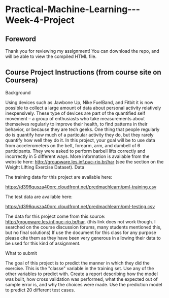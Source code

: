 # Practical-Machine-Learning---Week-4-Project

## Foreword
Thank you for reviewing my assignment! You can download the repo, and will be able to view the compiled HTML file. 


## Course Project Instructions (from course site on Coursera)

Background

Using devices such as Jawbone Up, Nike FuelBand, and Fitbit it is now possible to collect a large amount of data about personal activity relatively inexpensively. These type of devices are part of the quantified self movement – a group of enthusiasts who take measurements about themselves regularly to improve their health, to find patterns in their behavior, or because they are tech geeks. One thing that people regularly do is quantify how much of a particular activity they do, but they rarely quantify how well they do it. In this project, your goal will be to use data from accelerometers on the belt, forearm, arm, and dumbell of 6 participants. They were asked to perform barbell lifts correctly and incorrectly in 5 different ways. More information is available from the website here: http://groupware.les.inf.puc-rio.br/har (see the section on the Weight Lifting Exercise Dataset). 
Data 

The training data for this project are available here: 

https://d396qusza40orc.cloudfront.net/predmachlearn/pml-training.csv

The test data are available here:

https://d396qusza40orc.cloudfront.net/predmachlearn/pml-testing.csv

The data for this project come from this source: http://groupware.les.inf.puc-rio.br/har. (this link does not work though. I searched on the course discussion forums, many students mentioned this, but no final solutions) If use the document for this class for any purpose please cite them as they have been very generous in allowing their data to be used for this kind of assignment. 

What to submit

The goal of this project is to predict the manner in which they did the exercise. This is the "classe" variable in the training set. Use any of the other variables to predict with. Create a report describing how the model was built, how cross validation was performed, what the expected out of sample error is, and why the choices were made. Use the prediction model to predict 20 different test cases. 
